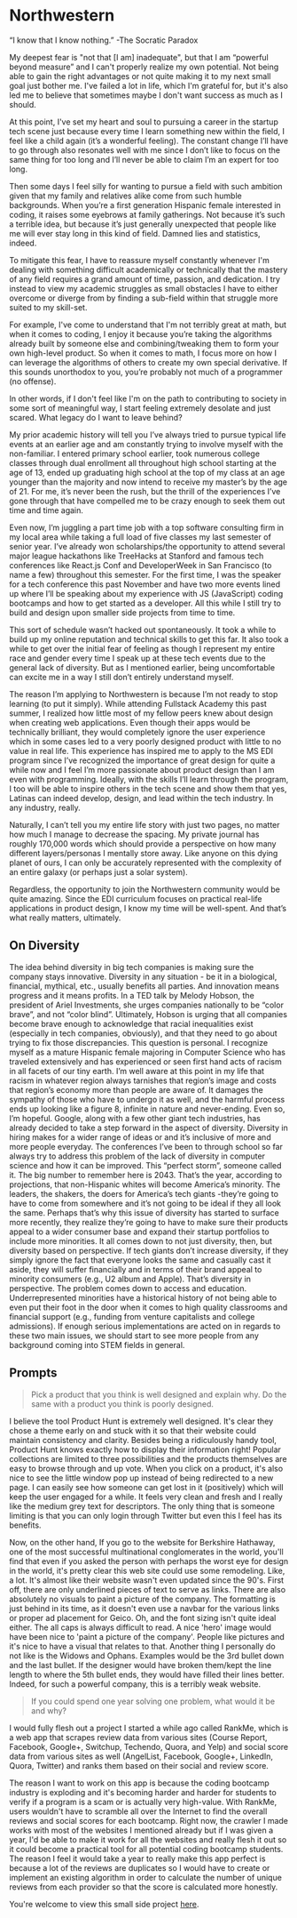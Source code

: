 # Northwestern

“I know that I know nothing.” -The Socratic Paradox

My deepest fear is "not that [I am] inadequate", but that I am “powerful beyond measure” and I can't properly realize my own potential. Not being able to gain the right advantages or not quite making it to my next small goal just bother me. I've failed a lot in life, which I'm grateful for, but it's also led me to believe that sometimes maybe I don't want success as much as I should.

At this point, I've set my heart and soul to pursuing a career in the startup tech scene just because every time I learn something new within the field, I feel like a child again (it’s a wonderful feeling). The constant change I’ll have to go through also resonates well with me since I don’t like to focus on the same thing for too long and I’ll never be able to claim I’m an expert for too long.

Then some days I feel silly for wanting to pursue a field with such ambition given that my family and relatives alike come from such humble backgrounds. When you’re a first generation Hispanic female interested in coding, it raises some eyebrows at family gatherings. Not because it’s such a terrible idea, but because it’s just generally unexpected that people like me will ever stay long in this kind of field. Damned lies and statistics, indeed.

To mitigate this fear, I have to reassure myself constantly whenever I'm dealing with something difficult academically or technically that the mastery of any field requires a grand amount of time, passion, and dedication. I try instead to view my academic struggles as small obstacles I have to either overcome or diverge from by finding a sub-field within that struggle more suited to my skill-set.

For example, I've come to understand that I'm not terribly great at math, but when it comes to coding, I enjoy it because you’re taking the algorithms already built by someone else and combining/tweaking them to form your own high-level product. So when it comes to math, I focus more on how I can leverage the algorithms of others to create my own special derivative. If this sounds unorthodox to you, you’re probably not much of a programmer (no offense).

In other words, if I don't feel like I'm on the path to contributing to society in some sort of meaningful way, I start feeling extremely desolate and just scared. What legacy do I want to leave behind?

My prior academic history will tell you I’ve always tried to pursue typical life events at an earlier age and am constantly trying to involve myself with the non-familiar. I entered primary school earlier, took numerous college classes through dual enrollment all throughout high school starting at the age of 13, ended up graduating high school at the top of my class at an age younger than the majority and now intend to receive my master’s by the age of 21. For me, it’s never been the rush, but the thrill of the experiences I’ve gone through that have compelled me to be crazy enough to seek them out time and time again.

Even now, I’m juggling a part time job with a top software consulting firm in my local area while taking a full load of five classes my last semester of senior year. I’ve already won scholarships/the opportunity to attend several major league hackathons like TreeHacks at Stanford and famous tech conferences like React.js Conf and DeveloperWeek in San Francisco (to name a few) throughout this semester. For the first time, I was the speaker for a tech conference this past November and have two more events lined up where I’ll be speaking about my experience with JS (JavaScript) coding bootcamps and how to get started as a developer. All this while I still try to build and design upon smaller side projects from time to time.

This sort of schedule wasn’t hacked out spontaneously. It took a while to build up my online reputation and technical skills to get this far. It also took a while to get over the initial fear of feeling as though I represent my entire race and gender every time I speak up at these tech events due to the general lack of diversity. But as I mentioned earlier, being uncomfortable can excite me in a way I still don’t entirely understand myself.

The reason I’m applying to Northwestern is because I’m not ready to stop learning (to put it simply). While attending Fullstack Academy this past summer, I realized how little most of my fellow peers knew about design when creating web applications. Even though their apps would be technically brilliant, they would completely ignore the user experience which in some cases led to a very poorly designed product with little to no value in real life. This experience has inspired me to apply to the MS EDI program since I’ve recognized the importance of great design for quite a while now and I feel I’m more passionate about product design than I am even with programming. Ideally, with the skills I’ll learn through the program, I too will be able to inspire others in the tech scene and show them that yes, Latinas can indeed develop, design, and lead within the tech industry. In any industry, really.

Naturally, I can’t tell you my entire life story with just two pages, no matter how much I manage to decrease the spacing. My private journal has roughly 170,000 words which should provide a perspective on how many different layers/personas I mentally store away. Like anyone on this dying planet of ours, I can only be accurately represented with the complexity of an entire galaxy (or perhaps just a solar system).

Regardless, the opportunity to join the Northwestern community would be quite amazing. Since the EDI curriculum focuses on practical real-life applications in product design, I know my time will be well-spent. And that’s what really matters, ultimately.

## On Diversity

The idea behind diversity in big tech companies is making sure the company stays innovative. Diversity in any situation - be it in a biological, financial, mythical, etc., usually benefits all parties. And innovation means progress and it means profits. In a TED talk by Melody Hobson, the president of Ariel Investments, she urges companies nationally to be “color brave”, and not “color blind”. Ultimately, Hobson is urging that all companies become brave enough to acknowledge that racial inequalities exist (especially in tech companies, obviously), and that they need to go about trying to fix those discrepancies.
This question is personal. I recognize myself as a mature Hispanic female majoring in Computer Science who has traveled extensively and has experienced or seen first hand acts of racism in all facets of our tiny earth. I’m well aware at this point in my life that racism in whatever region always tarnishes that region’s image and costs that region’s economy more than people are aware of. It damages the sympathy of those who have to undergo it as well, and the harmful process ends up looking like a figure 8, infinite in nature and never-ending.
Even so, I’m hopeful. Google, along with a few other giant tech industries, has already decided to take a step forward in the aspect of diversity. Diversity in hiring makes for a wider range of ideas or and it’s inclusive of more and more people everyday.
The conferences I’ve been to through school so far always try to address this problem of the lack of diversity in computer science and how it can be improved. This “perfect storm”, someone called it. The big number to remember here is 2043. That’s the year, according to projections, that non-Hispanic whites will become America’s minority. The leaders, the shakers, the doers for America’s tech giants -they’re going to have to come from somewhere and it’s not going to be ideal if they all look the same. Perhaps that’s why this issue of diversity has started to surface more recently, they realize they’re going to have to make sure their products appeal to a wider consumer base and expand their startup portfolios to include more minorities. It all comes down to not just diversity, then, but diversity based on perspective. If tech giants don’t increase diversity, if they simply ignore the fact that everyone looks the same and casually cast it aside, they will suffer financially and in terms of their brand appeal to minority consumers (e.g., U2 album and Apple). That’s diversity in perspective.
The problem comes down to access and education. Underrepresented minorities have a historical history of not being able to even put their foot in the door when it comes to high quality classrooms and financial support (e.g., funding from venture capitalists and college admissions). If enough serious implementations are acted on in regards to these two main issues, we should start to see more people from any background coming into STEM fields in general.

## Prompts

> Pick a product that you think is well designed and explain why. Do the same with a product you think is poorly designed.

I believe the tool Product Hunt is extremely well designed. It's clear they chose a theme early on and stuck with it so that their website could maintain consistency and clarity. Besides being a ridiculously handy tool, Product Hunt knows exactly how to display their information right! Popular collections are limited to three possibilities and the products themselves are easy to browse through and up vote. When you click on a product, it's also nice to see the little window pop up instead of being redirected to a new page. I can easily see how someone can get lost in it (positively) which will keep the user engaged for a while. It feels very clean and fresh and I really like the medium grey text for descriptors. The only thing that is someone limiting is that you can only login through Twitter but even this I feel has its benefits.

Now, on the other hand, If you go to the website for Berkshire Hathaway, one of the most successful multinational conglomerates in the world, you'll find that even if you asked the person with perhaps the worst eye for design in the world, it's pretty clear this web site could use some remodeling. Like, a lot. It's almost like their website wasn't even updated since the 90's. First off, there are only underlined pieces of text to serve as links. There are also absolutely no visuals to paint a picture of the company. The formatting is just behind in its time, as it doesn't even use a navbar for the various links or proper ad placement for Geico. Oh, and the font sizing isn't quite ideal either. The all caps is always difficult to read. A nice 'hero' image would have been nice to 'paint a picture of the company'. People like pictures and it's nice to have a visual that relates to that. Another thing I personally do not like is the Widows and Ophans. Examples would be the 3rd bullet down and the last bullet. If the designer would have broken them/kept the line length to where the 5th bullet ends, they would have filled their lines better. Indeed, for such a powerful company, this is a terribly weak website.

> If you could spend one year solving one problem, what would it be and why?

I would fully flesh out a project I started a while ago called RankMe, which is a web app that scrapes review data from various sites (Course Report, Facebook, Google+, Switchup, Techendo, Quora, and Yelp) and social score data from various sites as well (AngelList, Facebook, Google+, LinkedIn, Quora, Twitter) and ranks them based on their social and review score.

The reason I want to work on this app is because the coding bootcamp industry is exploding and it's becoming harder and harder for students to verify if a program is a scam or is actually very high-value. With RankMe, users wouldn't have to scramble all over the Internet to find the overall reviews and social scores for each bootcamp. Right now, the crawler I made works with most of the websites I mentioned already but if I was given a year, I'd be able to make it work for all the websites and really flesh it out so it could become a practical tool for all potential coding bootcamp students. The reason I feel it would take a year to really make this app perfect is because a lot of the reviews are duplicates so I would have to create or implement an existing algorithm in order to calculate the number of unique reviews from each provider so that the score is calculated more honestly.

You're welcome to view this small side project [here](http://github.com/fvcproductions/rankme).


